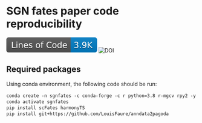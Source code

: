 # SGN fates paper code reproducibility
[![Line count](https://raw.githubusercontent.com/LouisFaure/sgnfates_paper/linecount/badge.svg)](https://github.com/LouisFaure/sgnfates_paper/actions/workflows/linecount.yml)
![DOI](https://img.shields.io/badge/DOI-unpublished-red)

## Required packages

Using conda environment, the following code should be run:

	conda create -n sgnfates -c conda-forge -c r python=3.8 r-mgcv rpy2 -y
	conda activate sgnfates
	pip install scFates harmonyTS
	pip install git+https://github.com/LouisFaure/anndata2pagoda
